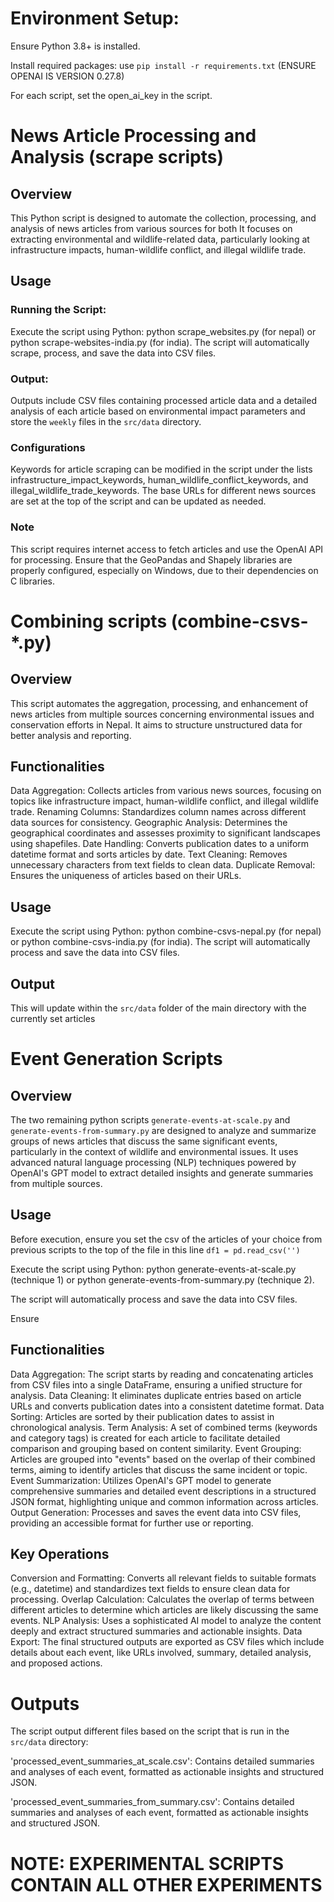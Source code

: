# Environment Setup:

Ensure Python 3.8+ is installed.

Install required packages: use `pip install -r requirements.txt` (ENSURE OPENAI IS VERSION 0.27.8)

For each script, set the open_ai_key in the script.

# News Article Processing and Analysis (scrape scripts)
## Overview
This Python script is designed to automate the collection, processing, and analysis of news articles from various sources for both  It focuses on extracting environmental and wildlife-related data, particularly looking at infrastructure impacts, human-wildlife conflict, and illegal wildlife trade.

## Usage

### Running the Script:

Execute the script using Python: python scrape_websites.py (for nepal) or python scrape-websites-india.py (for india).
The script will automatically scrape, process, and save the data into CSV files.

### Output:
Outputs include CSV files containing processed article data and a detailed analysis of each article based on environmental impact parameters and store the `weekly` files in the `src/data` directory.

### Configurations
Keywords for article scraping can be modified in the script under the lists infrastructure_impact_keywords, human_wildlife_conflict_keywords, and illegal_wildlife_trade_keywords.
The base URLs for different news sources are set at the top of the script and can be updated as needed.

### Note

This script requires internet access to fetch articles and use the OpenAI API for processing.
Ensure that the GeoPandas and Shapely libraries are properly configured, especially on Windows, due to their dependencies on C libraries.

# Combining scripts (combine-csvs-*.py)

## Overview
This script automates the aggregation, processing, and enhancement of news articles from multiple sources concerning environmental issues and conservation efforts in Nepal. It aims to structure unstructured data for better analysis and reporting.

## Functionalities
Data Aggregation: Collects articles from various news sources, focusing on topics like infrastructure impact, human-wildlife conflict, and illegal wildlife trade.
Renaming Columns: Standardizes column names across different data sources for consistency.
Geographic Analysis: Determines the geographical coordinates and assesses proximity to significant landscapes using shapefiles.
Date Handling: Converts publication dates to a uniform datetime format and sorts articles by date.
Text Cleaning: Removes unnecessary characters from text fields to clean data.
Duplicate Removal: Ensures the uniqueness of articles based on their URLs.

## Usage
Execute the script using Python: python combine-csvs-nepal.py (for nepal) or python combine-csvs-india.py (for india).
The script will automatically process and save the data into CSV files.

## Output 

This will update within the `src/data` folder of the main directory with the currently set articles

# Event Generation Scripts

## Overview

The two remaining python scripts `generate-events-at-scale.py` and `generate-events-from-summary.py` are designed to analyze and summarize groups of news articles that discuss the same significant events, particularly in the context of wildlife and environmental issues. It uses advanced natural language processing (NLP) techniques powered by OpenAI's GPT model to extract detailed insights and generate summaries from multiple sources.

## Usage

Before execution, ensure you set the csv of the articles of your choice from previous scripts to the top of the file in this line `df1 = pd.read_csv('')`

Execute the script using Python: python generate-events-at-scale.py (technique 1) or python generate-events-from-summary.py (technique 2).

The script will automatically process and save the data into CSV files.

Ensure 

## Functionalities

Data Aggregation: The script starts by reading and concatenating articles from CSV files into a single DataFrame, ensuring a unified structure for analysis.
Data Cleaning: It eliminates duplicate entries based on article URLs and converts publication dates into a consistent datetime format.
Data Sorting: Articles are sorted by their publication dates to assist in chronological analysis.
Term Analysis: A set of combined terms (keywords and category tags) is created for each article to facilitate detailed comparison and grouping based on content similarity.
Event Grouping: Articles are grouped into "events" based on the overlap of their combined terms, aiming to identify articles that discuss the same incident or topic.
Event Summarization: Utilizes OpenAI's GPT model to generate comprehensive summaries and detailed event descriptions in a structured JSON format, highlighting unique and common information across articles.
Output Generation: Processes and saves the event data into CSV files, providing an accessible format for further use or reporting.

## Key Operations
Conversion and Formatting: Converts all relevant fields to suitable formats (e.g., datetime) and standardizes text fields to ensure clean data for processing.
Overlap Calculation: Calculates the overlap of terms between different articles to determine which articles are likely discussing the same events.
NLP Analysis: Uses a sophisticated AI model to analyze the content deeply and extract structured summaries and actionable insights.
Data Export: The final structured outputs are exported as CSV files which include details about each event, like URLs involved, summary, detailed analysis, and proposed actions.

# Outputs
The script output different files based on the script that is run in the `src/data` directory:

'processed_event_summaries_at_scale.csv': Contains detailed summaries and analyses of each event, formatted as actionable insights and structured JSON.

'processed_event_summaries_from_summary.csv': Contains detailed summaries and analyses of each event, formatted as actionable insights and structured JSON.

# NOTE: EXPERIMENTAL SCRIPTS CONTAIN ALL OTHER EXPERIMENTS

